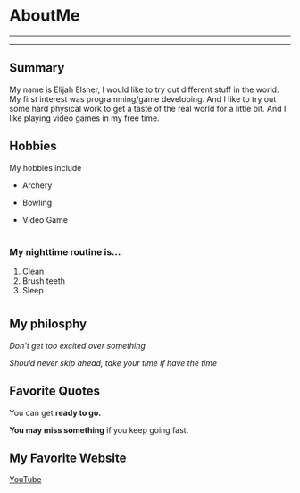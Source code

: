# AboutMe
---
---
## Summary

My name is Elijah Elsner, I would like to try out different stuff in the world. My first interest was programming/game developing. And I like to try out some hard physical work to get a taste of the real world for a little bit. And I like playing video games in my free time. 

Hobbies
-

My hobbies include 

- Archery
+ Bowling
* Video Game
#

### My nighttime routine is... 

1. Clean
2. Brush teeth
3. Sleep
#

## My philosphy 
<i>Don't get too excited over something</i>

<i>Should never skip ahead, take your time if have the time</i>

## Favorite Quotes 

You can get <b>ready to go.</b>

<b>You may miss something</b> if you keep going fast. 

## My Favorite Website 

[YouTube](https://youtube.com)

